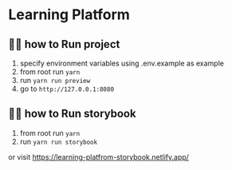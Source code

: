 # Learning Platform

## 🏃‍♂️ how to Run project

1. specify environment variables using .env.example as example
2. from root run `yarn`
3. run `yarn run preview`
4. go to `http://127.0.0.1:8080`

## 🏃‍♂️ how to Run storybook

1. from root run `yarn`
2. run `yarn run storybook`

or visit https://learning-platfrom-storybook.netlify.app/
